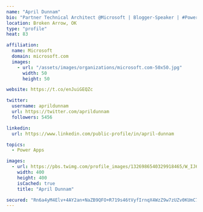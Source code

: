```yaml
---
name: "April Dunnam"
bio: "Partner Technical Architect @Microsoft | Blogger-Speaker | #PowerApps, #PowerAutomate, #Office365, #SharePoint | #WIT | #Karaoke Queen"
location: Broken Arrow, OK
type: "profile"
heat: 83

affiliation:
  name: Microsoft
  domain: microsoft.com
  images:
    - url: "/assets/images/organizations/microsoft.com-50x50.jpg"
      width: 50
      height: 50

website: https://t.co/enJuiGEQZc

twitter:
  username: aprildunnam
  url: https://twitter.com/aprildunnam
  followers: 5456

linkedin:
  url: https://www.linkedin.com/public-profile/in/april-dunnam

topics:
  - Power Apps

images:
  - url: https://pbs.twimg.com/profile_images/1326986540329918465/W_IJ6Ih2_400x400.jpg
    width: 400
    height: 400
    isCached: true
    title: "April Dunnam"

secured: "Rn6a4yM4Elv+4AY2an+NaZB9QFO+R719s46tVyfIrnqX4WzZ9w7zUZv0KUmC7JBSx9CRbOr37at1abelqm97z+v62V/5RyVBIJEC0JFWdu05S9iSWok3SxTiLWHF278i2go7DyM4bhHdbGauTiDQ5lWabrgOnNs+8hEVXNkbUBTpEj/7vDCiKiRIdD+xvRZIiHQxw8XCfnX8XEWns2Fivvw+5LwU3iBd8U0o2fTgQAl6vbUDmVvCWe2FeqhwgEhunMG0tgI93QQ/6eX1PwnfGdNCpjTa6jibwS94y8wqpPF4RmeQvqc9i+NIGQV7V3IyzrxlsSi1IyTPbwKCwsqJdtCjw1osXY2f/dCa6Cr/PmcmXOtyjCu2okb8bro2Uf9EEynyJx6W6A1tz5F8UD8Qy0THBQP20WodK8UQucZuocU=;V9lUvxSBA9Z0iTpSZx19Yg=="
---
```



